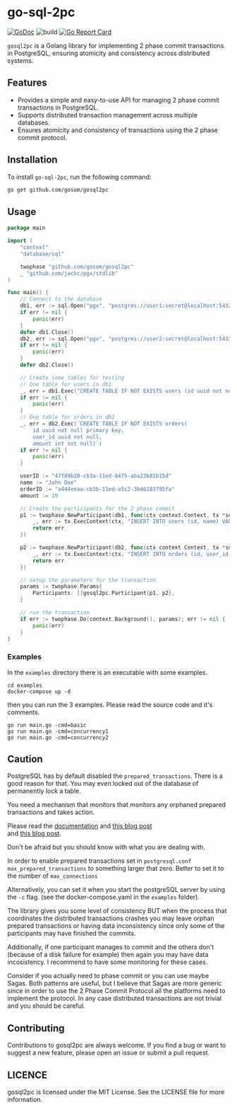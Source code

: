 # go-sql-2pc
[![GoDoc](https://godoc.org/github.com/gosom/gosql2pc?status.svg)](https://godoc.org/github.com/gosom/gosql2pc)
![build](https://github.com/gosom/gosql2pc/actions/workflows/build.yml/badge.svg)
[![Go Report Card](https://goreportcard.com/badge/github.com/gosom/gosql2pc)](https://goreportcard.com/report/github.com/gosom/gosql2pc)

`gosql2pc` is a Golang library for implementing 2 phase commit transactions in PostgreSQL, ensuring atomicity and consistency across distributed systems.

## Features

- Provides a simple and easy-to-use API for managing 2 phase commit transactions in PostgreSQL.
- Supports distributed transaction management across multiple databases.
- Ensures atomicity and consistency of transactions using the 2 phase commit protocol.

## Installation

To install `go-sql-2pc`, run the following command:

```sh
go get github.com/gosom/gosql2pc
```

## Usage

```go
package main

import (
	"context"
	"database/sql"

	twophase "github.com/gosom/gosql2pc"
	_ "github.com/jackc/pgx/stdlib"
)

func main() {
	// Connect to the database
	db1, err := sql.Open("pgx", "postgres://user1:secret@localhost:5432/user1?sslmode=disable")
	if err != nil {
		panic(err)
	}
	defer db1.Close()
	db2, err := sql.Open("pgx", "postgres://user2:secret@localhost:5433/user2?sslmode=disable")
	if err != nil {
		panic(err)
	}
	defer db2.Close()

	// Create some tables for testing
	// One table for users in db1
	_, err = db1.Exec("CREATE TABLE IF NOT EXISTS users (id uuid not null primary key, name text)")
	if err != nil {
		panic(err)
	}
	// One table for orders in db2
	_, err = db2.Exec(`CREATE TABLE IF NOT EXISTS orders(
        id uuid not null primary key, 
        user_id uuid not null, 
        amount int not null)`)
	if err != nil {
		panic(err)
	}

	userID := "47f89b20-cb3a-11ed-8475-aba23b81b15d"
	name := "John Doe"
	orderID := "a444eeaa-cb3b-11ed-a5c2-3b46183795fa"
	amount := 10

	// Create the participants for the 2 phase commit
	p1 := twophase.NewParticipant(db1, func(ctx context.Context, tx *sql.Tx) error {
		_, err := tx.ExecContext(ctx, "INSERT INTO users (id, name) VALUES ($1, $2)", userID, name)
		return err
	})

	p2 := twophase.NewParticipant(db2, func(ctx context.Context, tx *sql.Tx) error {
		_, err := tx.ExecContext(ctx, "INSERT INTO orders (id, user_id, amount) VALUES ($1, $2, $3)", orderID, userID, amount)
		return err
	})

	// setup the parameters for the transaction
	params := twophase.Params{
		Participants: []gosql2pc.Participant{p1, p2},
	}

	// run the transaction
	if err := twophase.Do(context.Background(), params); err != nil {
		panic(err)
	}
}
```

### Examples

In the `examples` directory there is an executable with some examples.

```
cd examples
docker-compose up -d
```

then you can run the 3 examples. Please read the source code and it's comments.

```
go run main.go -cmd=basic
go run main.go -cmd=concurrency1
go run main.go -cmd=concurrency2
```

## Caution

PostgreSQL has by default disabled the `prepared_transactions`. There is a good reason for that.
You may even locked out of the database of permanently lock a table.

You need a mechanism that monitors that monitors any orphaned prepared transactions and takes action.

Please read the [documentation](https://www.postgresql.org/docs/current/sql-prepare-transaction.html)
and [this blog post](https://www.cybertec-postgresql.com/en/prepared-transactions/)  
and [this blog post](https://www.highgo.ca/2020/01/28/understanding-prepared-transactions-and-handling-the-orphans/).

Don't be afraid but you should know with what you are dealing with.

In order to enable prepared transactions set  in `postgresql.conf`
`max_prepared_transactions` to something larger that zero. Better to set it to the number of `max_connections`

Alternatively, you can set it when you start the postgreSQL server by using the `-c` flag. 
(see the docker-compose.yaml in the `examples` folder).


The library gives you some level of consistency BUT when the process that coordinates the distributed transactions crashes you may leave orphan prepared transactions or having data inconsistency since only some of the
participants may have finished the commits.

Additionally, if one participant manages to commit and the others don't (because of a disk failure for example) then again you may have data incosistency. I recommend to have some monitoring for these cases.


Consider if you actually need to phase commit or you can use maybe Sagas. Both patterns are useful, but
I believe that Sagas are more generic since in order to use the 2 Phase Commit Protocol all the 
platforms need to implement the protocol. In any case distributed transactions are not trivial and you 
should be careful.


## Contributing
Contributions to gosql2pc are always welcome. If you find a bug or want to suggest a new feature, please open an issue or submit a pull request.


## LICENCE

gosql2pc is licensed under the MIT License. See the LICENSE file for more information.


